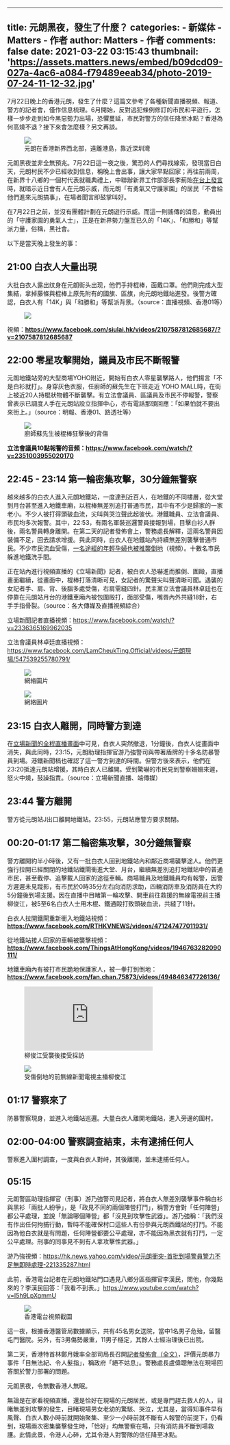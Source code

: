 
---
title: 元朗黑夜，發生了什麼？
categories: 
    - 新媒体
    - Matters - 作者
author: Matters - 作者
comments: false
date: 2021-03-22 03:15:43
thumbnail: 'https://assets.matters.news/embed/b09dcd09-027a-4ac6-a084-f79489eeab34/photo-2019-07-24-11-12-32.jpg'
---

<div>   
<p>7月22日晚上的香港元朗，發生了什麼？這篇文參考了各種新聞直播視頻、報道、警方的記者會，僅作信息梳理。6月開始，反對逃犯條例修訂的市民和平遊行，怎樣一步步走到如今黑惡勢力出場，恐懼蔓延，市民對警方的信任降至冰點？香港為何高燒不退？接下來會怎麼樣？另文再談。</p><figure class="image"><img src="https://assets.matters.news/embed/b09dcd09-027a-4ac6-a084-f79489eeab34/photo-2019-07-24-11-12-32.jpg" data-asset-id="b09dcd09-027a-4ac6-a084-f79489eeab34" referrerpolicy="no-referrer"><figcaption><span>元朗在香港新界西北部，遠離港島，靠近深圳灣</span></figcaption></figure><p>元朗黑夜並非全無預兆。7月22日這一夜之後，驚恐的人們尋找線索，發現當日白天，元朗村民不少已經收到信息，稱晚上會出事，讓大家早點回家；再往前兩周，在新界十八鄉的一個村代表就職典禮上，中聯辦新界工作部部長李薊貽<a href="https://news.mingpao.com/pns/%E8%A6%81%E8%81%9E/article/20190723/s00001/1563820638391/%E5%8D%80%E8%AD%B0%E5%93%A1-%E9%84%89%E4%BA%8B%E4%B8%AD%E4%BA%BA%E5%85%A9%E5%91%A8%E5%89%8D%E9%86%9E%E9%87%80-%E9%84%89%E5%B1%80%E8%AD%B4%E8%B2%AC%E6%9A%B4%E5%8A%9B" target="_blank">在台上發言</a>時，就暗示近日會有人在元朗示威，而元朗「有勇氣又守護家園」的居民「不會給他們進來元朗搞事」，在場者聞言即鼓掌叫好。</p><p>在7月22日之前，並沒有團體計劃在元朗遊行示威。而這一則謠傳的消息，動員出的「守護家園的勇氣人士」，正是在新界勢力盤亙已久的「14K」、「和勝和」等幫派力量，俗稱，黑社會。</p><p>以下是當天晚上發生的事：</p><h2><strong>21:00 白衣人大量出現</strong></h2><p>大批白衣人露出纹身在元朗街头出现，他們手持棍棒，面戴口罩。他們剛完成大型集結，拿掉藤條與棍棒上原先附有的國旗、區旗，向元朗地鐵站進發。後警方確認，白衣人有「14K」與「和勝和」等幫派背景。（source：直播視頻、香港01等）</p><figure class="image"><img src="https://assets.matters.news/embed/0ce84adc-0419-44ee-9e25-fe5b34bf8872/yuenlong-tvuw-l-1200x0.png" data-asset-id="0ce84adc-0419-44ee-9e25-fe5b34bf8872" referrerpolicy="no-referrer"><figcaption><span></span></figcaption></figure><p>視頻：<a href="https://www.facebook.com/siulai.hk/videos/2107587812685687/?v=2107587812685687" target="_blank"><strong>https://www.facebook.com/siulai.hk/videos/2107587812685687/?v=2107587812685687</strong></a></p><h2><strong>22:00 零星攻擊開始，議員及市民不斷報警</strong></h2><p>元朗地鐵站旁的大型商場YOHO附近，開始有白衣人零星襲擊路人，他們揚言「不是白衫就打」。身穿灰色衣服，任廚師的蘇先生在下班走近 YOHO MALL時，在街上被近20人持棍狀物體不斷襲擊。有立法會議員、區議員及市民不停報警，警察曾表示已調度人手在元朗站設立指揮中心，亦有電話那頭回應：「如果怕就不要出來街上。」（source：明報、香港01、路透社等）</p><figure class="image"><img src="https://assets.matters.news/embed/d0dcbfd5-c2a7-4617-948d-a95e03057ad5/bkn-20190722050900936-0722-00822-001-01p.jpg" data-asset-id="d0dcbfd5-c2a7-4617-948d-a95e03057ad5" referrerpolicy="no-referrer"><figcaption><span>廚師蘇先生被棍棒狂擊後的背傷</span></figcaption></figure><p><strong>立法會議員10點報警的音頻：</strong><a href="https://www.facebook.com/watch/?v=2351003955020170" target="_blank"><strong>https://www.facebook.com/watch/?v=2351003955020170</strong></a></p><h2><strong>22:45 - 23:14 第一輪密集攻擊，30分鐘無警察</strong></h2><p>越來越多的白衣人進入元朗地鐵站，一度達到近百人，在地鐵的不同樓層，從大堂到月台甚至進入地鐵車廂，以棍棒無差別追打普通市民，其中有不少是歸家的一家老小。不少人被打得頭破血流，尖叫與哭泣聲此起彼伏。港鐵職員、立法會議員、市民均多次報警。其中，22:53，有兩名軍裝巡邏警員接報到場，目擊白衫人群後，兩名警員轉身離開。在第二天的記者發佈會上，警務處長解釋，這兩名警員因裝備不足，回去請求增援。與此同時，白衣人在地鐵站內持續無差別襲擊普通市民。不少市民流血受傷，<a href="https://www.youtube.com/watch?v=q2iX6s8L4qk&t=22s" target="_blank">一名途經的年輕孕婦也被推襲倒地</a>（視頻）。十數名市民躲進地鐵洗手間。</p><p>正在站內進行視頻直播的《立場新聞》記者，被白衣人恐嚇進而推倒、圍毆，直播畫面繼續，從畫面中，棍棒打落清晰可見，女記者的驚聲尖叫聲清晰可聞。遇襲的女記者手、肩、背、後腦多處受傷，右肩需縫四針。民主黨立法會議員林卓廷也在停靠在元朗站月台的港鐵車廂內被包圍毆打，面部受傷，嘴唇內外共縫18針，右手手指骨裂。（source：各大傳媒及直播視頻綜合）</p><p>立場新聞記者直播視頻：<a href="https://www.facebook.com/watch/?v=2336365169962035" target="_blank">https://www.facebook.com/watch/?v=2336365169962035</a></p><p>立法會議員林卓廷直播視頻：<a href="https://www.facebook.com/LamCheukTing.Official/videos/%E5%85%83%E6%9C%97%E7%8F%BE%E5%A0%B4/547539255780791/" target="_blank">https://www.facebook.com/LamCheukTing.Official/videos/元朗現場/547539255780791/</a></p><figure class="image"><img src="https://assets.matters.news/embed/1e362013-e745-4174-b9cf-1d549b70bc6d/67590763-894460547585085-6800322050192834560-n.jpg" data-asset-id="1e362013-e745-4174-b9cf-1d549b70bc6d" referrerpolicy="no-referrer"><figcaption><span>網絡圖片</span></figcaption></figure><figure class="image"><img src="https://assets.matters.news/embed/83eb3258-0c66-4d30-a4ca-82396bfb2e07/pasted-image-0.png" data-asset-id="83eb3258-0c66-4d30-a4ca-82396bfb2e07" referrerpolicy="no-referrer"><figcaption><span>網絡圖片</span></figcaption></figure><h2><strong>23:15 白衣人離開，同時警方到達</strong></h2><p>在<a href="https://www.facebook.com/standnewshk/videos/407353793207073/?__xts__[0]=68.ARCZG85dyTf3E4DYaz0GDD1Du22QN1x5By13Q2mgIvjhCtdMQUtSkC0HhKguCXr9OlswGU327mo0ekho7LKqzIvtmkX7FqM6TplFsl80nihXnNsQsgUyQGqMk8x4J7MK1KQWmuMc8MlKlIpYebIJTnfZLyKfP2mvwcMzBUFO2b599X0s-T9NZrMOr8f82Le4hGhFeXtC9ZzbYVpEdBIrRoJixBRHj006tCGQVE82n4OIMbH9sJQZGdKXOwOu4V7bhZB4ozEWcIPDn6w7LOeZWYFoF0xJeijaBEMPnTbHIzl34mnEZ4IXLwuc6wB80b8SwlVpnNbGLQtKHsRMyhk9h6kJZoyhvw&__tn__=H-R" target="_blank">立場新聞的全程直播畫面</a>中可見，白衣人突然撤退，1分鐘後，白衣人從畫面中消失，與此同時，23:15，元朗助理指揮官游乃強警司與帶著盾牌的十多名防暴警員到場。港鐵新聞稿也確認了這一警方到達的時間。但警方後來表示，他們在23:20抵達元朗站增援，其時白衣人已離開。受到驚嚇的市民見到警察姍姍來遲，怒火中燒，鼓譟指責。（source：立場新聞直播、端傳媒）</p><h2><strong>23:44 警方離開</strong></h2><p>警方從元朗站J出口離開地鐵站。23:55，元朗站應警方要求關閉。</p><h2><strong>00:20-01:17 第二輪密集攻擊，30分鐘無警察</strong></h2><p>警方離開約半小時後，又有一批白衣人回到地鐵站內和鄰近商場襲擊途人。他們更強行拉開已經關閉的地鐵站鐵閘衝進大堂、月台，繼續無差別追打地鐵站中的普通市民，甚至截停、追擊載人回家的途徑車輛。商場職員及地鐵職員均有報警，因警方遲遲未見蹤影，有市民於0時35分左右向消防求助，四輛消防車及消防員在大約5分鐘後到場支援。因在直播中目睹第一輪攻擊、開車前往救援的無線電視前主播柳俊江，被5至6名白衣人士用木棍、鐵通毆打致頭破血流，共縫了11針。</p><p>白衣人拉開鐵閘重新衝入地鐵站視頻：<a href="https://www.facebook.com/RTHKVNEWS/videos/471247477011931/" target="_blank"><strong>https://www.facebook.com/RTHKVNEWS/videos/471247477011931/</strong></a></p><p>從地鐵站接人回家的車輛被襲擊視頻：<a href="https://www.facebook.com/ThingsAtHongKong/videos/1946763282090111/" target="_blank"><strong>https://www.facebook.com/ThingsAtHongKong/videos/1946763282090111/</strong></a></p><p>地鐵車廂內有被打市民跪地保護家人，被一拳打到倒地：<a href="https://www.facebook.com/fan.chan.75873/videos/494846347726136/" target="_blank"><strong>https://www.facebook.com/fan.chan.75873/videos/494846347726136/</strong></a></p><figure class="embed-video"><div class="iframe-container"><iframe src="https://www.youtube.com/embed/zVCXgBohzGU?rel=0" frameborder="0" allowfullscreen="true" sandbox="allow-scripts allow-same-origin allow-popups"></iframe></div><figcaption><span>柳俊江受襲後接受採訪</span></figcaption></figure><figure class="image"><img src="https://assets.matters.news/embed/69d9b0c0-a7c8-44f6-9b26-906e2ea5c270/jpg.jpg" data-asset-id="69d9b0c0-a7c8-44f6-9b26-906e2ea5c270" referrerpolicy="no-referrer"><figcaption><span>受傷倒地的前無線新聞電視主播柳俊江</span></figcaption></figure><h2><strong>01:17 警察來了</strong></h2><p>防暴警察現身，並進入地鐵站巡邏。大量白衣人離開地鐵站，進入旁邊的圍村。</p><h2><strong>02:00-04:00 警察調查結束，未有逮捕任何人</strong></h2><p>警察進入圍村調查，一度與白衣人對峙，其後離開，並未逮捕任何人。</p><h2><strong>05:15</strong></h2><p>元朗警區助理指揮官（刑事）游乃強警司見記者，將白衣人無差別襲擊事件稱白衫與黑衫「兩批人紛爭」，是「政見不同的兩個陣營打鬥」，稱警方會對「任何陣營」都公平處理，並說「無論哪個陣營」都「沒見到攻擊性武器」。游乃強稱：「我們沒有作出任何拘捕行動，暫時不能確保村口這些人有份參與元朗西鐵站的打鬥。不能因為他白衣就是有問題，任何陣營都要公平處理，亦不能因為黑衣就有打鬥，一定公平處理。刑事的同事見不到有人拿攻擊性武器。」</p><p>游乃強視頻：<a href="https://hk.news.yahoo.com/video/%E5%85%83%E6%9C%97%E8%A1%9D%E7%AA%81-%E9%A6%96%E6%89%B9%E5%88%B0%E5%A0%B4%E8%AD%A6%E5%93%A1%E8%AD%A6%E5%8A%9B%E4%B8%8D%E8%B6%B3%E7%84%A1%E5%8D%B3%E6%99%82%E8%99%95%E7%90%86-221335287.html" target="_blank">https://hk.news.yahoo.com/video/元朗衝突-首批到場警員警力不足無即時處理-221335287.html</a></p><p>此前，香港電台記者在元朗地鐵站門口遇見八鄉分區指揮官李漢民，問他，你幾點來的？李漢民回答：「我看不到表。」<a href="https://www.youtube.com/watch?v=I5h9LpXgmmU" target="_blank">https://www.youtube.com/watch?v=I5h9LpXgmmU</a></p><figure class="image"><img src="https://assets.matters.news/embed/1e7cfc53-8590-4b8a-ab4c-681dcc5c8049/67357718-10219746681919848-8989467581043703808-n.jpg" data-asset-id="1e7cfc53-8590-4b8a-ab4c-681dcc5c8049" referrerpolicy="no-referrer"><figcaption><span>香港電台視頻截圖</span></figcaption></figure><p>這一夜，根據香港醫管局數據顯示，共有45名男女送院，當中1名男子危殆，留醫屯門醫院。另外，有3男傷勢嚴重，11男子穩定，其餘人士經治理後已出院。</p><p>第二天，香港特首林鄭月娥率全部司局長召開<a href="https://www.hk01.com/%E6%94%BF%E6%83%85/341973/%E9%80%83%E7%8A%AF%E6%A2%9D%E4%BE%8B-%E6%85%8B%E5%BA%A6%E8%AA%8D%E4%BD%8E%E5%A8%81-%E7%AB%8B%E5%A0%B4%E4%BE%9D%E8%88%8A%E7%A1%AC-%E6%9E%97%E9%84%AD%E8%A8%98%E8%80%85%E6%9C%83%E5%85%A8%E6%96%87%E4%B8%80%E8%A6%BD" target="_blank">記者發佈會（全文）</a>，評價元朗暴力事件「目無法紀、令人髮指」，稱政府「絕不姑息」。警務處長盧偉聰無法在現場回答關於警力部署的問題。</p><p>元朗黑夜，令無數香港人無眠。</p><p>無論是在家看視頻直播，還是恰好在現場的元朗居民，或是專門趕去救人的人，目睹無差別攻擊的發生，目睹現場男女老幼的驚駭、哭泣，尤其是，當得知事件早有風聲、白衣人數小時前就開始聚集、至少一小時前就不斷有人報警的前提下，仍看到，現場兩次密集襲擊發生時，「恰好」均無警察在場，只有消防員不斷到場救護。此情此景，令港人心碎，尤其令港人對警隊的信任降至冰點。</p>  
</div>
            